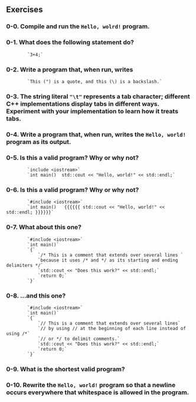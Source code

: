 ## Exercises
### 0-0. Compile and run the `Hello, wolrd!` program.
### 0-1. What does the following statement do?
            `3+4;`
### 0-2. Write a program that, when run, writes
            `This (") is a quote, and this (\) is a backslash.`
### 0-3. The string literal `"\t"` represents a tab character; different C++ implementations display tabs in different ways. Experiment with your implementation to learn how it treats tabs.
### 0-4. Write a program that, when run, writes the `Hello, world!` program as its output.
### 0-5. Is this a valid program? Why or why not?
            `include <iostream>`
            `int main()  std::cout << "Hello, world!" << std::endl;`
### 0-6. Is this a valid program? Why or why not?
            `#include <iostream>`
            `int main()   {{{{{{ std::cout << "Hello, world!" << std::endl; }}}}}}`
### 0-7. What about this one?
            `#include <iostream>`
            `int main()`
            `{`
                `/* This is a comment that extends over several lines `
                `because it uses /* and */ as its starting and ending delimiters */`
                `std::cout << "Does this work?" << std::endl;`
                `return 0;`
            `}`
### 0-8. ...and this one?
            `#include <iostream>`
            `int main()`
            `{`
                `// This is a comment that extends over several lines`
                `// by using // at the beginning of each line instead of using /*`
                `// or */ to delimit comments.`
                `std::cout << "Does this work?" << std::endl;`
                `return 0;`
            `}`
### 0-9. What is the shortest valid program?
### 0-10. Rewrite the `Hello, world!` program so that a newline occurs everywhere that whitespace is allowed in the program.